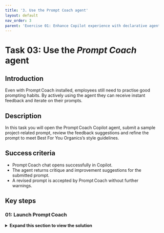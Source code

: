 ```yaml
---
title: '3. Use the Prompt Coach agent'
layout: default
nav_order: 3
parent: 'Exercise 01: Enhance Copilot experience with declarative agents'
---
```


# Task 03: Use the *Prompt Coach* agent 

## Introduction

Even with Prompt Coach installed, employees still need to practise good prompting habits. By actively using the agent they can receive instant feedback and iterate on their prompts.

## Description

In this task you will open the Prompt Coach Copilot agent, submit a sample project‑related prompt, review the feedback suggestions and refine the prompt to meet Best For You Organics’s style guidelines.

## Success criteria

 - Prompt Coach chat opens successfully in Copilot.
 - The agent returns critique and improvement suggestions for the submitted prompt.
 - A revised prompt is accepted by Prompt Coach without further warnings.

## Key steps

### 01: Launch Prompt Coach

<details markdown="block"> 
  <summary><strong>Expand this section to view the solution</strong></summary> 

1. From the suggested prompts, select the **Prompt Engineering** tile. This will populate the prompt field with *How do I write a good prompt?*. Press **Enter** on your keyboard to submit the prompt.

1. Review the response for helpful tips on crafting effective prompts.

1. For a more interactive experience, select **+ New Chat** in the top-right corner of the page, then choose the **Analyze Prompt** tile and press **Enter**.

1. Review the response, then enter the following into the prompt and press **Enter**:

    ```
    Summarize my mails
    ```

1. Review the response and note that it includes an improved prompt with suggestions indicating that the original prompt was too generic and lacked essential details to effectively locate the desired information.

    {: .note }
    > The feedback highlighted that the initial prompt was vague, while the improved prompt provides significantly greater clarity. 

1. The alternative approach is to use context mode. In the rightmost pane, select **Copilot** to switch from the **Prompt Coach** agent to the Copilot agent.

    {: .important }
    > This approach is highly effective for managing complex conversations between Copilot and your agent, as it allows you to retain the context of the broader conversation while interacting with the agent.

1. To demonstrate this concept, in the Copilot prompt, enter the following text and press **Enter**:

    ```
    Give me some information about the Tech Connect event
    ```

1. Review the response. A prompt that utilizes the basic Copilot experience will be grounded in all the information available from your organization.

1. This time, let's try using context mode. We’ll You’ll use the agent to perform a specific task.

1. From the prompt, enter **@** to open the panel displaying all available agents. Select an agent to transfer the context directly to it.

    ![5a.jpg](../../media/5a.jpg)

1. Select **Prompt Coach** from the list of agents.

1. Enter the following and press **Enter**:

    ```
    Help me to craft a better prompt to find resources related to the Tech Connect Live event in Ireland
    ```

    {: .important }
    > This approach enables you to handle complex scenarios by seamlessly navigating between multiple agents as needed. 
    > 
    > Starting with the basic experience, you can forward the context to an agent to complete a specific task. Upon returning to the basic experience, you have the option to involve another agent, allowing you to continue the workflow efficiently.

</details>